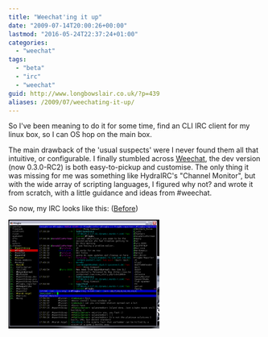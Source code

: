 ```yaml
---
title: "Weechat'ing it up"
date: "2009-07-14T20:00:26+00:00"
lastmod: "2016-05-24T22:37:24+01:00"
categories: 
  - "weechat"
tags: 
  - "beta"
  - "irc"
  - "weechat"
guid: http://www.longbowslair.co.uk/?p=439
aliases: /2009/07/weechating-it-up/
---
```


So I've been meaning to do it for some time, find an CLI IRC client for my linux box, so I can OS hop on the main box.

The main drawback of the 'usual suspects' were I never found them all that intuitive, or configurable. I finally stumbled across [Weechat](http://weechat.flashtux.org/), the dev version (now 0.3.0-RC2) is both easy-to-pickup and customise. The only thing it was missing for me was something like HydraIRC's "Channel Monitor", but with the wide array of scripting languages, I figured why not? and wrote it from scratch, with a little guidance and ideas from #weechat.

So now, my IRC looks like this:
([Before](/wp-content/uploads/2009/07/irc-before.png))

[![Weechat](images/irc-after-300x216.png "Weechat")](/wp-content/uploads/2009/07/irc-after.png)
